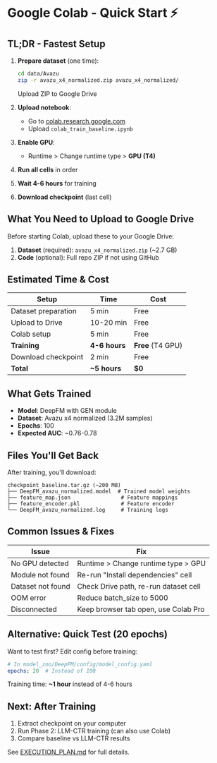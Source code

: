 # Google Colab - Quick Start ⚡

## TL;DR - Fastest Setup

1. **Prepare dataset** (one time):
   ```bash
   cd data/Avazu
   zip -r avazu_x4_normalized.zip avazu_x4_normalized/
   ```
   Upload ZIP to Google Drive

2. **Upload notebook**:
   - Go to [colab.research.google.com](https://colab.research.google.com/)
   - Upload `colab_train_baseline.ipynb`

3. **Enable GPU**:
   - Runtime > Change runtime type > **GPU (T4)**

4. **Run all cells** in order

5. **Wait 4-6 hours** for training

6. **Download checkpoint** (last cell)

## What You Need to Upload to Google Drive

Before starting Colab, upload these to your Google Drive:

1. **Dataset** (required): `avazu_x4_normalized.zip` (~2.7 GB)
2. **Code** (optional): Full repo ZIP if not using GitHub

## Estimated Time & Cost

| Setup | Time | Cost |
|-------|------|------|
| Dataset preparation | 5 min | Free |
| Upload to Drive | 10-20 min | Free |
| Colab setup | 5 min | Free |
| **Training** | **4-6 hours** | **Free** (T4 GPU) |
| Download checkpoint | 2 min | Free |
| **Total** | **~5 hours** | **$0** |

## What Gets Trained

- **Model**: DeepFM with GEN module
- **Dataset**: Avazu x4 normalized (3.2M samples)
- **Epochs**: 100
- **Expected AUC**: ~0.76-0.78

## Files You'll Get Back

After training, you'll download:

```
checkpoint_baseline.tar.gz (~200 MB)
├── DeepFM_avazu_normalized.model  # Trained model weights
├── feature_map.json                # Feature mappings
├── feature_encoder.pkl             # Feature encoder
└── DeepFM_avazu_normalized.log     # Training logs
```

## Common Issues & Fixes

| Issue | Fix |
|-------|-----|
| No GPU detected | Runtime > Change runtime type > GPU |
| Module not found | Re-run "Install dependencies" cell |
| Dataset not found | Check Drive path, re-run dataset cell |
| OOM error | Reduce batch_size to 5000 |
| Disconnected | Keep browser tab open, use Colab Pro |

## Alternative: Quick Test (20 epochs)

Want to test first? Edit config before training:

```yaml
# In model_zoo/DeepFM/config/model_config.yaml
epochs: 20  # Instead of 100
```

Training time: **~1 hour** instead of 4-6 hours

## Next: After Training

1. Extract checkpoint on your computer
2. Run Phase 2: LLM-CTR training (can also use Colab)
3. Compare baseline vs LLM-CTR results

See [EXECUTION_PLAN.md](EXECUTION_PLAN.md) for full details.
